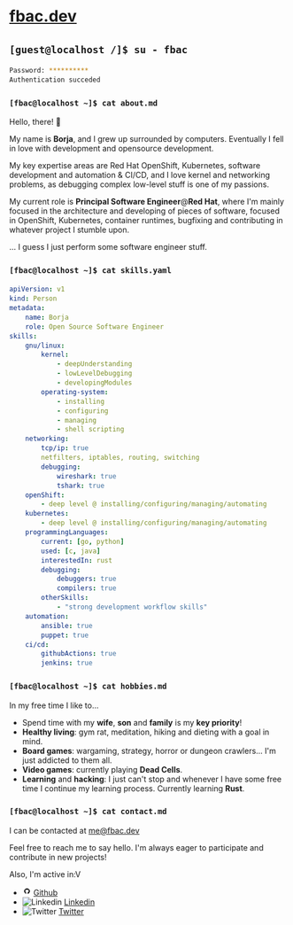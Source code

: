 # [fbac.dev](https://github.com/fbac)

## **`[guest@localhost /]$ su - fbac`**

```bash
Password: **********
Authentication succeded
```

### **`[fbac@localhost ~]$ cat about.md`**

Hello, there! :wave:

My name is **Borja**, and I grew up surrounded by computers. Eventually I fell in love with development and opensource development.

My key expertise areas are Red Hat OpenShift, Kubernetes, software development and automation & CI/CD, and I love kernel and networking problems, as debugging complex low-level stuff is one of my passions.

My current role is **Principal Software Engineer**@**Red Hat**, where I'm mainly focused in the architecture and developing of pieces of software, focused in OpenShift, Kubernetes, container runtimes, bugfixing and contributing in whatever project I stumble upon.

... I guess I just perform some software engineer stuff.

### **`[fbac@localhost ~]$ cat skills.yaml`**

```yaml
apiVersion: v1
kind: Person
metadata:
    name: Borja
    role: Open Source Software Engineer
skills:
    gnu/linux:
        kernel:
            - deepUnderstanding
            - lowLevelDebugging
            - developingModules
        operating-system:
            - installing
            - configuring
            - managing
            - shell scripting
    networking:
        tcp/ip: true
        netfilters, iptables, routing, switching
        debugging:
            wireshark: true
            tshark: true
    openShift:
        - deep level @ installing/configuring/managing/automating
    kubernetes:
        - deep level @ installing/configuring/managing/automating
    programmingLanguages:
        current: [go, python]
        used: [c, java]
        interestedIn: rust
        debugging:
            debuggers: true
            compilers: true
        otherSkills:
            - "strong development workflow skills"
    automation:
        ansible: true
        puppet: true
    ci/cd:
        githubActions: true
        jenkins: true
```

### **`[fbac@localhost ~]$ cat hobbies.md`**

In my free time I like to...

- Spend time with my **wife**, **son** and **family** is my **key priority**!
- **Healthy living**: gym rat, meditation, hiking and dieting with a goal in mind.
- **Board games**: wargaming, strategy, horror or dungeon crawlers... I'm just addicted to them all.
- **Video games**: currently playing **Dead Cells**.
- **Learning** and **hacking**: I just can't stop and whenever I have some free time I continue my learning process. Currently learning **Rust**.

### **`[fbac@localhost ~]$ cat contact.md`**

I can be contacted at [me@fbac.dev](mailto:me@fbac.dev)

Feel free to reach me to say hello. I'm always eager to participate and contribute in new projects!

Also, I'm active in:V

- ![Github](images/github.ico "Github") [Github](https://github.com/fbac)
- ![Linkedin](images/linkedin.ico "Linkedin") [Linkedin](https://www.linkedin.com/in/fbac/)
- ![Twitter](images/twitter.ico "Twitter") [Twitter](https://twitter.com/0xfbac)